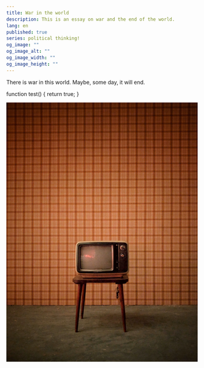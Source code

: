 ```yaml
---
title: War in the world
description: This is an essay on war and the end of the world.
lang: en
published: true
series: political thinking!
og_image: ""
og_image_alt: ""
og_image_width: ""
og_image_height: ""
---
```

There is war in this world. Maybe, some day, it will end.

<syntax-highlight language="js">
function test() {
  return true;
}
</syntax-highlight>

![A television on a small table with a retro wallpaper background.](./src/assets/images/TV.jpg)